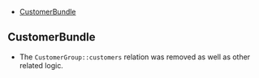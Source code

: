 - [CustomerBundle](#customerbundle)

CustomerBundle
--------------
* The `CustomerGroup::customers` relation was removed as well as other related logic.
